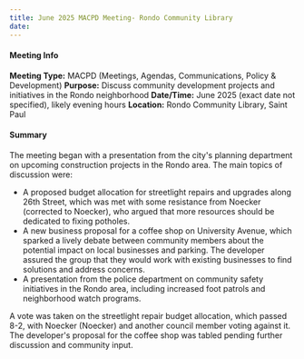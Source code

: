 ```yaml
---
title: June 2025 MACPD Meeting- Rondo Community Library
date: 
---
```

#### Meeting Info
**Meeting Type:** MACPD (Meetings, Agendas, Communications, Policy & Development)
**Purpose:** Discuss community development projects and initiatives in the Rondo neighborhood
**Date/Time:** June 2025 (exact date not specified), likely evening hours
**Location:** Rondo Community Library, Saint Paul

#### Summary
The meeting began with a presentation from the city's planning department on upcoming construction projects in the Rondo area. The main topics of discussion were:

* A proposed budget allocation for streetlight repairs and upgrades along 26th Street, which was met with some resistance from Noecker (corrected to Noecker), who argued that more resources should be dedicated to fixing potholes.
* A new business proposal for a coffee shop on University Avenue, which sparked a lively debate between community members about the potential impact on local businesses and parking. The developer assured the group that they would work with existing businesses to find solutions and address concerns.
* A presentation from the police department on community safety initiatives in the Rondo area, including increased foot patrols and neighborhood watch programs.

A vote was taken on the streetlight repair budget allocation, which passed 8-2, with Noecker (Noecker) and another council member voting against it. The developer's proposal for the coffee shop was tabled pending further discussion and community input.

